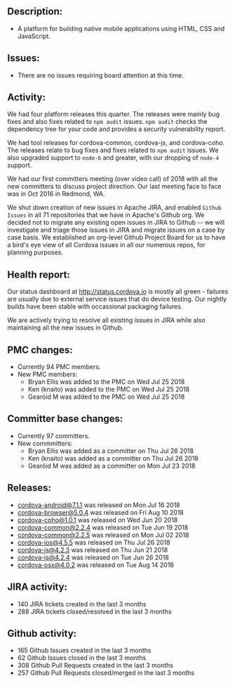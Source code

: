 ## Description: 
 - A platform for building native mobile applications using HTML, CSS and JavaScript.

## Issues: 
  - There are no issues requiring board attention at this time.

## Activity: 
We had four platform releases this quarter. The releases were mainly bug fixes and also fixes related to `npm audit` issues. `npm audit` checks the dependency tree for your code and provides a security vulnerability report.

We had tool releases for cordova-common, cordova-js, and cordova-coho. The releases relate to bug fixes and fixes related to `npm audit` issues. We also upgraded support to `node-6` and greater, with our dropping of `node-4` support.

We had our first committers meeting (over video call) of 2018 with all the new committers to discuss project direction. Our last meeting face to face was in Oct 2016 in Redmond, WA.

We shut down creation of new issues in Apache JIRA, and enabled `Github Issues` in all 71 repositories that we have in Apache's Github org. We decided not to migrate any existing open issues in JIRA to Github -- we will investigate and triage those issues in JIRA and migrate issues on a case by case basis. We established an org-level Github Project Board for us to have a bird's eye view of all Cordova issues in all our numerous repos, for planning purposes.

## Health report: 
Our status dashboard at http://status.cordova.io is mostly all green - failures are usually due to external service issues that do device testing. Our nightly builds have been stable with occassional packaging failures.

We are actively trying to resolve all existing issues in JIRA while also maintaining all the new issues in Github.

## PMC changes: 
   
 - Currently 94 PMC members. 
 - New PMC members: 
    - Bryan Ellis was added to the PMC on Wed Jul 25 2018 
    - Ken (knaito) was added to the PMC on Wed Jul 25 2018 
    - Gearóid M was added to the PMC on Wed Jul 25 2018 
   
## Committer base changes: 
   
 - Currently 97 committers. 
 - New commmitters: 
    - Bryan Ellis was added as a committer on Thu Jul 26 2018 
    - Ken (knaito) was added as a committer on Thu Jul 26 2018 
    - Gearóid M was added as a committer on Mon Jul 23 2018 
   
## Releases: 
   
 - cordova-android@7.1.1 was released on Mon Jul 16 2018 
 - cordova-browser@5.0.4 was released on Fri Aug 10 2018 
 - cordova-coho@1.0.1 was released on Wed Jun 20 2018 
 - cordova-common@2.2.4 was released on Tue Jun 19 2018 
 - cordova-common@2.2.5 was released on Mon Jul 02 2018 
 - cordova-ios@4.5.5 was released on Thu Jul 26 2018 
 - cordova-js@4.2.3 was released on Thu Jun 21 2018 
 - cordova-js@4.2.4 was released on Tue Jun 26 2018 
 - cordova-osx@4.0.2 was released on Tue Aug 14 2018 
      
## JIRA activity: 
   
 - 140 JIRA tickets created in the last 3 months 
 - 288 JIRA tickets closed/resolved in the last 3 months 

## Github activity: 
   
 - 165 Github Issues created in the last 3 months 
 -  62 Github Issues closed in the last 3 months 
 - 308 Github Pull Requests created in the last 3 months 
 - 257 Github Pull Requests closed/merged in the last 3 months 
